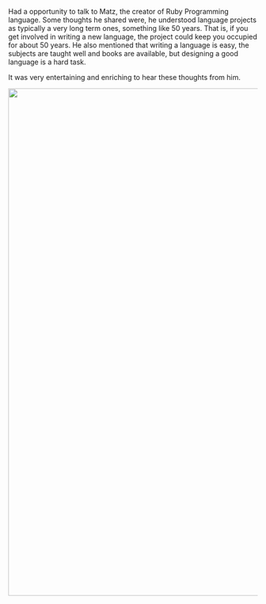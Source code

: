 <html><body><p>Had a opportunity to talk to Matz, the creator of Ruby Programming language. Some thoughts he shared were, he understood language projects as typically a very long term ones, something like 50 years. That is, if you get involved in writing a new language, the project could keep you occupied for about 50 years. He also mentioned that writing a language is easy, the subjects are taught well and books are available, but designing a good language is a hard task.



It was very entertaining and enriching to hear these thoughts from him.



<a href="http://xtoinf.files.wordpress.com/2012/10/imag0268.jpg"><img src="http://xtoinf.files.wordpress.com/2012/10/imag0268.jpg?w=577" alt="" title="IMAG0268" width="577" height="1024" class="alignleft size-large wp-image-866"></a></p></body></html>